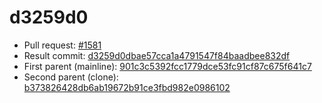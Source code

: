 # d3259d0
- Pull request: [#1581](https://github.com/MarlinFirmware/Marlin/pull/1581)
- Result commit: [d3259d0dbae57cca1a4791547f84baadbee832df](https://github.com/MarlinFirmware/Marlin/commit/d3259d0dbae57cca1a4791547f84baadbee832df)
- First parent (mainline): [901c3c5392fcc1779dce53fc91cf87c675f641c7](https://github.com/MarlinFirmware/Marlin/commit/901c3c5392fcc1779dce53fc91cf87c675f641c7)
- Second parent (clone): [b373826428db6ab19672b91ce3fbd982e0986102](https://github.com/MarlinFirmware/Marlin/commit/b373826428db6ab19672b91ce3fbd982e0986102)
